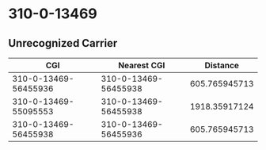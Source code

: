 # 310-0-13469
## Unrecognized Carrier


| CGI | Nearest CGI | Distance |
|-----|-------------|----------|
| 310-0-13469-56455936 | 310-0-13469-56455938 | 605.765945713 |
| 310-0-13469-55095553 | 310-0-13469-56455938 | 1918.35917124 |
| 310-0-13469-56455938 | 310-0-13469-56455936 | 605.765945713 |
